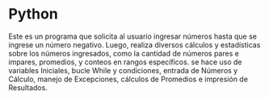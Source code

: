# Python

Este es un programa que solicita al usuario ingresar números hasta que se ingrese un número negativo. Luego, realiza diversos cálculos y estadísticas sobre los números ingresados, como la cantidad de números pares e impares, promedios, y conteos en rangos específicos. se hace uso de variables Iniciales, bucle While y condiciones, entrada de Números y Cálculo, manejo de Excepciones, cálculos de Promedios e impresión de Resultados.

